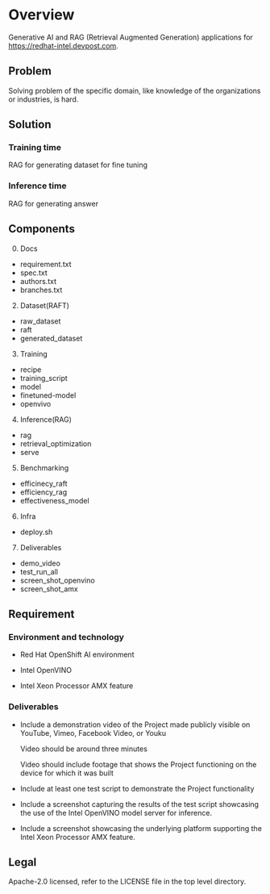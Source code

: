 # Overview

Generative AI and RAG (Retrieval Augmented Generation) applications for https://redhat-intel.devpost.com.

## Problem

Solving problem of the specific domain, like knowledge of the organizations or industries, is hard.

## Solution

### Training time

RAG for generating dataset for fine tuning

### Inference time

RAG for generating answer

## Components

0. Docs

- requirement.txt
- spec.txt
- authors.txt
- branches.txt

2. Dataset(RAFT)

- raw_dataset
- raft
- generated_dataset

3. Training

- recipe
- training_script
- model
- finetuned-model
- openvivo

4. Inference(RAG)

- rag
- retrieval_optimization
- serve

5. Benchmarking

- efficinecy_raft
- efficiency_rag
- effectiveness_model

6. Infra

- deploy.sh

7. Deliverables

- demo_video
- test_run_all
- screen_shot_openvino
- screen_shot_amx

## Requirement

### Environment and technology

- Red Hat OpenShift AI environment

- Intel OpenVINO

- Intel Xeon Processor AMX feature

### Deliverables

- Include a demonstration video of the Project made publicly visible on YouTube, Vimeo, Facebook Video, or Youku

  Video should be around three minutes

  Video should include footage that shows the Project functioning on the device for which it was built

- Include at least one test script to demonstrate the Project functionality

- Include a screenshot capturing the results of the test script showcasing the use of the Intel OpenVINO model server for inference.

- Include a screenshot showcasing the underlying platform supporting the Intel Xeon Processor AMX feature.

## Legal

Apache-2.0 licensed, refer to the LICENSE file in the top level directory.
